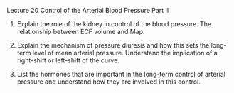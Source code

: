 Lecture 20 Control of the Arterial Blood Pressure Part II

1. Explain the role of the kidney in control of the blood pressure. The relationship between ECF volume and Map.

2. Explain the mechanism of pressure diuresis and how this sets the long-term level of mean arterial pressure. Understand the implication of a right-shift or left-shift of the curve.

3. List the hormones that are important in the long-term control of arterial pressure and understand how they are involved in this control.

